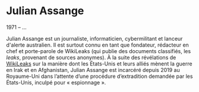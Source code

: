 # Julian Assange

1971 – …

Julian Assange est un journaliste, informaticien, cybermilitant et lanceur d'alerte australien. Il est surtout connu en tant que fondateur, rédacteur en chef et porte-parole de WikiLeaks (qui publie des documents classifiés, les *leaks*, provenant de sources anonymes). À la suite des révélations de [WikiLeaks](https://wikileaks.org/) sur la manière dont les États-Unis et leurs alliés mènent la guerre en Irak et en Afghanistan, Julian Assange est incarcéré depuis 2019 au Royaume-Uni dans l’attente d’une procédure d’extradition demandée par les États-Unis, inculpé pour « espionnage ».